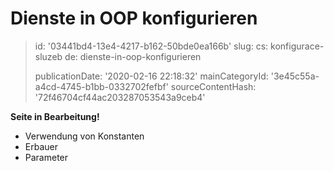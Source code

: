 Dienste in OOP konfigurieren
============================

> id: '03441bd4-13e4-4217-b162-50bde0ea166b'
> slug:
> 	cs: konfigurace-sluzeb
> 	de: dienste-in-oop-konfigurieren
> 
> publicationDate: '2020-02-16 22:18:32'
> mainCategoryId: '3e45c55a-a4cd-4745-b1bb-0332702fefbf'
> sourceContentHash: '72f46704cf44ac203287053543a9ceb4'

**Seite in Bearbeitung!**

- Verwendung von Konstanten
- Erbauer
- Parameter
